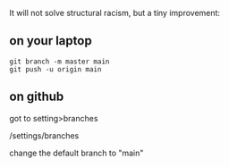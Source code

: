 It will not solve structural racism, but a tiny improvement:

## on your laptop

    git branch -m master main
    git push -u origin main

## on github

got to setting>branches

/settings/branches

change the default branch to "main"
